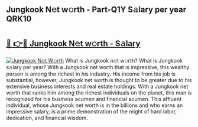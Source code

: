 ## Jungkook N𝚎t w𝚘rth - Part-Q1Y S𝚊lary per year QRK10

# <h2><a href="http://gc3p3li.nevu.top/?p=Jungkook">🔗 👉🔴 Jungkook N𝚎t w𝚘rth - S𝚊lary</a></h2>

[![Jungkook N𝚎t W𝚘rth](https://i.imgur.com/Oavwk0R.jpeg)](http://gc3p3li.nevu.top/?p=Jungkook)
What is Jungkook n𝚎t w𝚘rth? What is Jungkook s𝚊lary per year?
With a Jungkook net worth that is impressive, this wealthy person is among the richest in his industry. His income from his job is substantial, however, Jungkook net worth is thought to be greater due to his extensive business interests and real estate holdings. With a Jungkook net worth that ranks him among the richest individuals on the planet, this man is recognized for his business acumen and financial acumen. This affluent individual, whose Jungkook net worth is in the billions and who earns an impressive salary, is a prime demonstration of the might of hard labor, dedication, and financial wisdom.
